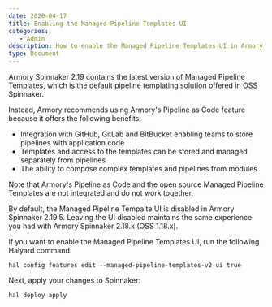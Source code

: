 ```yaml
---
date: 2020-04-17
title: Enabling the Managed Pipeline Templates UI
categories:
   - Admin
description: How to enable the Managed Pipeline Templates UI in Armory Spinnaker
type: Document
---
```


Armory Spinnaker 2.19 contains the latest version of Managed Pipeline Templates, which is the default pipeline templating solution offered in OSS Spinnaker. 

Instead, Armory recommends using Armory's Pipeline as Code feature because it offers the following benefits:

* Integration with GitHub, GitLab and BitBucket enabling teams to store pipelines with application code
* Templates and access to the templates can be stored and managed separately from pipelines
* The ability to compose complex templates and pipelines from modules

Note that Armory's Pipeline as Code and the open source Managed Pipeline Templates are not integrated and do not work together.

By default, the Managed Pipeline Tempalte UI is disabled in Armory Spinnaker 2.19.5. Leaving the UI disabled maintains the same experience you had with Armory Spinnaker 2.18.x (OSS 1.18.x).

If you want to enable the Managed Pipeline Templates UI, run the following Halyard command:

```
hal config features edit --managed-pipeline-templates-v2-ui true
```

Next, apply your changes to Spinnaker:

```
hal deploy apply
```
